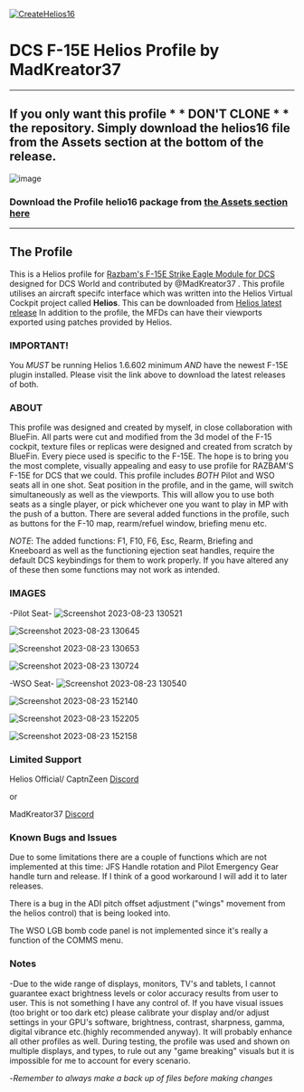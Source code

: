 [![CreateHelios16](https://github.com/HeliosProfiles/DCS-F-15E-Profile-by-MadKreator37/actions/workflows/BuildProfilePackage.yml/badge.svg)](https://github.com/HeliosProfiles/DCS-F-15E-Profile-by-MadKreator37/actions/workflows/BuildProfilePackage.yml)
# DCS F-15E Helios Profile by MadKreator37 
----
## If you only want this profile * * __DON'T  CLONE__ * * the repository.  Simply download the __helios16__ file from the **Assets** section at the bottom of the release.
![image](https://github.com/HeliosProfiles/DCS-F-15E-Profile-by-MadKreator37/assets/18526232/55f93a35-0452-478b-961d-e0c7d84feccc)

### Download the Profile helio16 package from [the __Assets__ section here](https://github.com/HeliosProfiles/DCS-F-15E-Profile-by-MadKreator37/releases/latest)
----
## The Profile
This is a Helios profile for [Razbam's F-15E Strike Eagle Module for DCS](https://www.razbamsimulationsllc.com/f-15e-strike-eagle) designed for DCS World and contributed by @MadKreator37 . 
This profile utilises an aircraft specifc interface which was written into the Helios Virtual Cockpit project called **Helios**.  This can be downloaded from [Helios latest release](https://github.com/HeliosVirtualCockpit/Helios/releases/latest)
In addition to the profile, the MFDs can have their viewports exported using patches provided by Helios.
### IMPORTANT!
You *MUST* be running Helios 1.6.602 minimum *AND* have the newest F-15E plugin installed. Please visit the link above to download the latest releases of both.

### ABOUT
This profile was designed and created by myself, in close collaboration with BlueFin. All parts were cut and modified from the 3d model of the F-15 cockpit, texture files or replicas were designed and created from scratch by BlueFin. Every piece used is specific to the F-15E.  The hope is to bring you the most complete, visually appealing and easy to use profile for RAZBAM'S F-15E for DCS that we could. This profile includes *BOTH* Pilot and WSO seats all in one shot. Seat position in the profile, and in the game, will switch simultaneously as well as the viewports. This will allow you to use both seats as a single player, or pick whichever one you want to play in MP with the push of a button. There are several added functions in the profile, such as buttons for the F-10 map, rearm/refuel window, briefing menu etc. 

*NOTE*: The added functions: F1, F10, F6, Esc, Rearm, Briefing and Kneeboard as well as the functioning ejection seat handles,  require the default DCS keybindings for them to work properly. If you have altered any of these then some functions may not work as intended.

### IMAGES

-Pilot Seat-
![Screenshot 2023-08-23 130521](https://github.com/HeliosProfiles/DCS-F-15E-Profile-by-MadKreator37/assets/110797278/d4155008-7af5-4770-aa95-b5167f622031)

![Screenshot 2023-08-23 130645](https://github.com/HeliosProfiles/DCS-F-15E-Profile-by-MadKreator37/assets/110797278/abc9e079-a821-4615-8132-ff9ee7373307)

![Screenshot 2023-08-23 130653](https://github.com/HeliosProfiles/DCS-F-15E-Profile-by-MadKreator37/assets/110797278/e67dddae-46ad-45bb-b9fc-298e7e215291)

![Screenshot 2023-08-23 130724](https://github.com/HeliosProfiles/DCS-F-15E-Profile-by-MadKreator37/assets/110797278/fc763dc4-b47f-4345-b506-2cb6aa3f467d)

-WSO Seat-
![Screenshot 2023-08-23 130540](https://github.com/HeliosProfiles/DCS-F-15E-Profile-by-MadKreator37/assets/110797278/cfb072c4-5d0e-4bea-bdfa-02db0fd4a674)

![Screenshot 2023-08-23 152140](https://github.com/HeliosProfiles/DCS-F-15E-Profile-by-MadKreator37/assets/110797278/ee2c4bb6-7593-4f37-b994-65dd76ee0f5b)

![Screenshot 2023-08-23 152205](https://github.com/HeliosProfiles/DCS-F-15E-Profile-by-MadKreator37/assets/110797278/03e2b54e-a032-472b-bdde-2a4d8ea81583)

![Screenshot 2023-08-23 152158](https://github.com/HeliosProfiles/DCS-F-15E-Profile-by-MadKreator37/assets/110797278/2871f0db-6c90-4253-861e-55090859c135)

### Limited Support

Helios Official/ CaptnZeen [Discord](https://discord.gg/sJZDzmEW)

or

MadKreator37  [Discord](https://discord.gg/nzyfQr3K)

### Known Bugs and Issues

Due to some limitations there are a couple of functions which are not implemented at this time: JFS Handle rotation and Pilot Emergency Gear handle turn and release. If I think of a good workaround I will add it to later releases.

There is a bug in the ADI pitch offset adjustment ("wings" movement from the helios control) that is being looked into.

The WSO LGB bomb code panel is not implemented since it's really a function of the COMMS menu. 

### Notes

-Due to the wide range of displays, monitors, TV's and tablets,  I cannot guarantee exact brightness levels or color accuracy results from user to user. This is not something I have any control of. If you have visual issues (too bright or too dark etc)  please calibrate your display and/or adjust settings in your GPU's software, brightness, contrast, sharpness, gamma, digital vibrance etc.(highly recommended anyway). It will probably enhance all other profiles as well. During testing, the profile was used and shown on multiple displays, and types,  to rule out any "game breaking" visuals but it is impossible for me to account for every scenario.

-*Remember to always make a back up of files before making changes*
